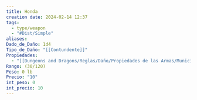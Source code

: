 ```yaml
---
title: Honda
creation date: 2024-02-14 12:37
tags:
  - type/weapon
  - "#Dist/Simple"
aliases: 
Dado_de_Daño: 1d4
Tipo_de_Daño: "[[Contundente]]"
Propiedades:
  - "[[Dungeons and Dragons/Reglas/Daño/Propiedades de las Armas/Munición]]"
Rango: (30/120)
Peso: 0 lb
Precio: "10"
int_peso: 0
int_precio: 10
---
```


